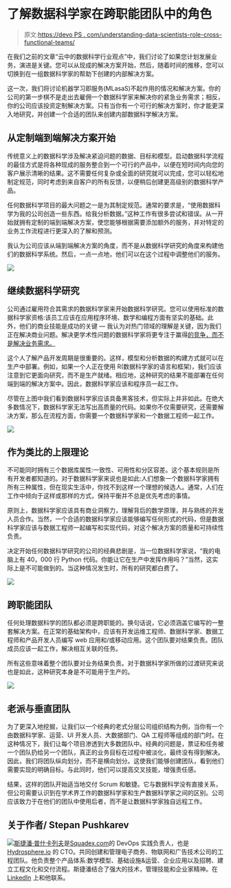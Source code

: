 # 了解数据科学家在跨职能团队中的角色

> 原文:[https://devo PS . com/understanding-data-scientists-role-cross-functional-teams/](https://devops.com/understanding-data-scientists-role-cross-functional-teams/)

在我们之前的文章“云中的数据科学行业观点”中，我们讨论了如果您计划发展业务，演进是关键。您可以从现成的解决方案开始，然后，随着时间的推移，您可以切换到在一组数据科学家的帮助下创建的内部解决方案。

这一次，我们将讨论机器学习即服务(MLasaS)不起作用的情况和解决方案。你的公司的第一步棋不是走出去雇佣一个数据科学家来解决你的紧急业务需求；相反，你的公司应该投资定制解决方案。只有当你有一个可行的解决方案时，你才能更深入地研究，并创建一个合适的团队来创建内部数据科学解决方案。

## **从定制端到端解决方案开始**

传统意义上的数据科学涉及解决紧迫问题的数据、目标和模型。启动数据科学流程的最佳方式是将各种现成的服务整合到一个可行的产品中，以便在短时间内向您的客户展示清晰的结果。这不需要任何复杂或全面的研究就可以完成，您可以轻松地制定规范，同时考虑到来自客户的所有反馈，以便稍后创建更高级别的数据科学产品。

任何数据科学项目的最大问题之一是为其制定规范。通常的要求是，“使用数据科学为我的公司创造一些东西。给我分析数据。”这种工作有很多尝试和错误。从一开始就拥有定制的端到端解决方案，使您能够根据需要添加额外的服务，并对特定的业务工作流程进行更深入的了解和预测。

我认为公司应该从端到端解决方案的角度，而不是从数据科学研究的角度来构建他们的数据科学系统。然后，一点一点地，他们可以在这个过程中调整他们的服务。

![](../Images/dcb196775b66d11c54e6005e510c3ae1.png)

## **继续数据科学研究**

公司通过雇用符合其需求的数据科学家来开始数据科学研究。您可以使用标准的数据科学家资格:该员工应该在应用程序环境、数学和编程方面有坚实的基础。此外，他们的商业技能是成功的关键 *—* 我认为对热门领域的理解是关键，因为我们正在解决商业问题。解决更学术性问题的数据科学家将更专注于赢得[的竞争，而不是解决业务需求。](https://www.kaggle.com/)

这个人了解产品开发周期是很重要的。这样，模型和分析数据的构建方式就可以在生产中部署。例如，如果一个人正在使用 R(数据科学家的语言和框架)，我们应该注意到它更面向研究，而不是生产就绪。相应地，这种研究的结果不能部署在任何端到端的解决方案中。因此，数据科学家应该和程序员一起工作。

尽管在上图中我们看到数据科学家应该具备黑客技术，但实际上并非如此。在绝大多数情况下，数据科学家无法写出高质量的代码。如果你不仅需要研究，还需要解决方案，那么在流程方面，你需要一个数据科学家和一个数据工程师一起工作。

![](../Images/67c8fdc6c00428529dce6cd6fcf211bd.png)

## **作为类比的上限理论**

不可能同时拥有三个数据库属性:一致性、可用性和分区容差。这个基本规则是所有开发者都知道的。对于数据科学家来说也是如此:人们想象一个数据科学家拥有所有三种属性，但在现实生活中，你找不到这样一个理想的候选人。通常，人们在工作中倾向于这样或那样的方式，保持平衡并不总是优先考虑的事情。

原则上，数据科学家应该具有商业洞察力，理解背后的数学原理，并与熟练的开发人员合作。当然，一个合适的数据科学家应该能够编写任何形式的代码，但是数据科学家应该与数据工程师一起编写和实现代码，对这个解决方案的质量和可持续性负责。

决定开始任何数据科学研究的公司的经典悲剧是，当一位数据科学家说，“我的电脑上有 40，000 行 Python 代码。你能让它在生产中发挥作用吗？”当然，这实际上是不可能做到的。当这种情况发生时，所有的研究都白费了。

![](../Images/2e888fc67c660e8b7e00942f5473cf9e.png)

## **跨职能团队**

任何处理数据科学的团队都必须是跨职能的。换句话说，它必须涵盖它编写的一整套解决方案。在正常的基础架构中，应该有开发运维工程师、数据科学家、数据工程师和产品开发人员编写 web 应用和/或移动应用。这个团队要对结果负责。团队成员应该一起工作，解决相互关联的任务。

所有这些意味着整个团队要对业务结果负责。对于数据科学家所做的过渡研究来说也是如此，这种研究本身是不可能用于生产的。

![](../Images/e31cf1733114e96bc52f20dcce8cf2a2.png)

## **老派与垂直团队**

为了更深入地挖掘，让我们以一个经典的老式分层公司组织结构为例，当你有一个由数据科学家、运营、UI 开发人员、大数据部门、QA 工程师等组成的部门时。在这种情况下，我们让每个项目渗透到大多数团队中。经典的问题是，票证和任务被一个团队扔给另一个团队，真正的业务目标在过程中被淡化，最终没有得到解决。因此，我们将团队纵向划分，而不是横向划分。这使我们能够创建团队，看到他们需要实现的明确目标。与此同时，他们可以提高交叉技能，增强责任感。

结果，这样的团队开始适当地交付 Scrum 和敏捷。它与数据科学没有直接关系，但公司需要认识到在学术界工作的数据科学家和生产数据科学家之间的区别。公司应该致力于在他们的团队中使用后者，而不是让数据科学家独自远程工作。

## 关于作者/ Stepan Pushkarev

[![](../Images/fa9d1608cf0a195c481492940ff824cf.png)斯捷潘·普什卡列夫](https://www.linkedin.com/in/stepanpushkarev)是[Squadex.com](https://squadex.com)的 DevOps 实践负责人，也是 [Hydrosphere.io](http://hydrosphere.io) 的 CTO。共同创建和管理电子商务、物联网和广告技术公司的工程团队。他负责整个产品体系:数学模型、基础设施&运营、企业应用以及招聘、建立工程文化和交付流程。斯捷潘结合了强大的技术，管理技能和企业家精神。在 [LinkedIn](https://www.linkedin.com/in/stepanpushkarev/) 上和他联系。